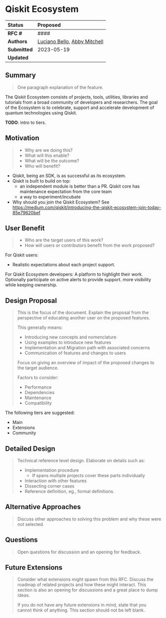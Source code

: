# Qiskit Ecosystem

| **Status**        | **Proposed** |
|:------------------|:---------------------------------------------|
| **RFC #**         | ####                                         |
| **Authors**       | [Luciano Bello](https://github.com/1ucian0), [Abby Mitchell](https://github.com/javabster)|
| **Submitted**     | 2023-05-19 |
| **Updated**       | |


## Summary
> One paragraph explanation of the feature.

The Qiskit Ecosystem consists of projects, tools, utilities, libraries and tutorials from a broad community of developers and researchers. The goal of the Ecosystem is to celebrate, support and accelerate development of quantum technologies using Qiskit.

**TODO**: intro to tiers.

## Motivation
> - Why are we doing this?
> - What will this enable?
> - What will be the outcome?
> - Who will benefit?

 * Qiskit, being an SDK, is as successful as its ecosystem.
 * Qiskit is built to build on top:
    * an independent module is better than a PR. Qiskit core has maintenance expectation from the core team
    * a way to experiment/incubate
 * Why should you join the Qiskit Ecosystem? See https://medium.com/qiskit/introducing-the-qiskit-ecosystem-join-today-85e79620bef

## User Benefit
> - Who are the target users of this work?
> - How will users or contributors benefit from the work proposed?

For Qiskit users:
 * Realistic expectations about each project support.

For Qiskit Ecosystem developers: A platform to highlight their work. Optionally participate on active alerts to provide support. more visibility while keeping ownership.

## Design Proposal
> This is the focus of the document. Explain the proposal from the perspective of
> educating another user on the proposed features.
> 
> This generally means:
> 
> - Introducing new concepts and nomenclature
> - Using examples to introduce new features
> - Implementation and Migration path with associated concerns
> - Communication of features and changes to users
> 
> Focus on giving an overview of impact of the proposed changes to the target
> audience.
> 
> Factors to consider:
> 
> - Performance
> - Dependencies
> - Maintenance
> - Compatibility

The following tiers are suggested:

 * Main
 * Extensions
 * Community

## Detailed Design
> Technical reference level design. Elaborate on details such as:
> 
> - Implementation procedure
>   - If spans multiple projects cover these parts individually
> - Interaction with other features
> - Dissecting corner cases
> - Reference definition, eg., formal definitions.

## Alternative Approaches
> Discuss other approaches to solving this problem and why these were not
> selected.

## Questions
> Open questions for discussion and an opening for feedback.

## Future Extensions
> Consider what extensions might spawn from this RFC. Discuss the roadmap of
> related projects and how these might interact. This section is also an opening
> for discussions and a great place to dump ideas.
> 
> If you do not have any future extensions in mind, state that you cannot think
> of anything. This section should not be left blank.
